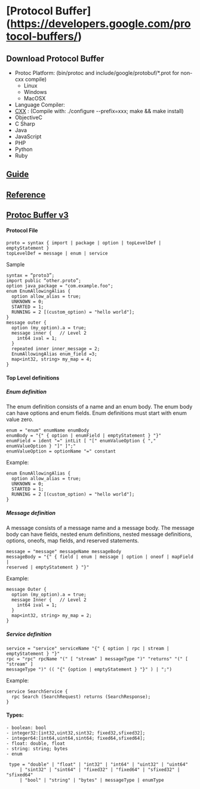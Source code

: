 [Protocol Buffer] (https://developers.google.com/protocol-buffers/)
======

## Download Protocol Buffer
- Protoc Platform: (bin/protoc and include/google/protobuf/*.prot for non-cxx compile) 
  - Linux
  - Windows
  - MacOSX
- Language Compiler:
 - [CXX](https://github.com/google/protobuf/blob/master/src/README.md) : (Compile with: ./configure --prefix=xxx;  make &&  make install)
 - ObjectiveC
 - C Sharp
 - Java 
 - JavaScript
 - PHP
 - Python
 - Ruby
## [Guide](https://developers.google.com/protocol-buffers/docs/overview)

## [Reference](https://developers.google.com/protocol-buffers/docs/reference/overview)

## [Protoc Buffer v3](https://developers.google.com/protocol-buffers/docs/reference/proto3-spec)
  
 #### Protocol File
``` script
proto = syntax { import | package | option | topLevelDef | emptyStatement }
topLevelDef = message | enum | service
```
Sample
``` script 
syntax = “proto3”;
import public “other.proto”;
option java_package = "com.example.foo";
enum EnumAllowingAlias {
  option allow_alias = true;
  UNKNOWN = 0;
  STARTED = 1;
  RUNNING = 2 [(custom_option) = "hello world"];
}
message outer {
  option (my_option).a = true;
  message inner {   // Level 2
    int64 ival = 1;
  }
  repeated inner inner_message = 2;
  EnumAllowingAlias enum_field =3;
  map<int32, string> my_map = 4;
}
```

#### Top Level definitions

##### Enum definition
The enum definition consists of a name and an enum body. The enum body can have options and enum fields. Enum definitions must start with enum value zero.
``` script
enum = "enum" enumName enumBody
enumBody = "{" { option | enumField | emptyStatement } "}"
enumField = ident "=" intLit [ "[" enumValueOption { ","  enumValueOption } "]" ]";"
enumValueOption = optionName "=" constant
```
Example:
``` script
enum EnumAllowingAlias {
  option allow_alias = true;
  UNKNOWN = 0;
  STARTED = 1;
  RUNNING = 2 [(custom_option) = "hello world"];
}
``` 

##### Message definition
A message consists of a message name and a message body. The message body can have fields, nested enum definitions, nested message definitions, options, oneofs, map fields, and reserved statements.
``` script
message = "message" messageName messageBody
messageBody = "{" { field | enum | message | option | oneof | mapField |
reserved | emptyStatement } "}"
``` 
Example:
``` script
message Outer {
  option (my_option).a = true;
  message Inner {   // Level 2
    int64 ival = 1;
  }
  map<int32, string> my_map = 2;
}
``` 
##### Service definition
``` script
service = "service" serviceName "{" { option | rpc | stream | emptyStatement } "}"
rpc = "rpc" rpcName "(" [ "stream" ] messageType ")" "returns" "(" [ "stream" ]
messageType ")" (( "{" {option | emptyStatement } "}" ) | ";")
``` 
Example:
``` script
service SearchService {
  rpc Search (SearchRequest) returns (SearchResponse);
}
``` 
#### Types:
    - boolean: bool
    - integer32:[int32,uint32,sint32; fixed32,sfixed32];
    - integer64:[int64,uint64,sint64; fixed64,sfixed64];
    - float: double, float
    - string: string; bytes
    - enum
    
 ``` script
  type = "double" | "float" | "int32" | "int64" | "uint32" | "uint64"
      | "sint32" | "sint64" | "fixed32" | "fixed64" | "sfixed32" | "sfixed64"
      | "bool" | "string" | "bytes" | messageType | enumType
 ``` 
